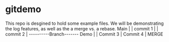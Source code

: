 # gitdemo
This repo is desgined to hold some example files.
We will be demonstrating the log features, as well as the a merge vs. a rebase.
Main 
|
|
commit 1
|
|
commit 2
|
----------Branch------- Demo
|                         |
Commit 3                  |
                      Commit 4
                         |
MERGE
